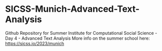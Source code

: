 # SICSS-Munich-Advanced-Text-Analysis
Github Repository for Summer Institute for Computational Social Science - Day 4 - Advanced Text Analysis
More info on the summer school here: https://sicss.io/2023/munich
